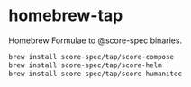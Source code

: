 # homebrew-tap
Homebrew Formulae to @score-spec binaries.

```sh
brew install score-spec/tap/score-compose
brew install score-spec/tap/score-helm
brew install score-spec/tap/score-humanitec
```
